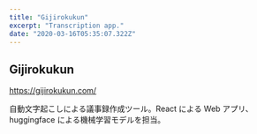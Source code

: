 ```yaml
---
title: "Gijirokukun"
excerpt: "Transcription app."
date: "2020-03-16T05:35:07.322Z"
---
```


## Gijirokukun

<https://gijirokukun.com/>

自動文字起こしによる議事録作成ツール。React による Web アプリ、huggingface による機械学習モデルを担当。
